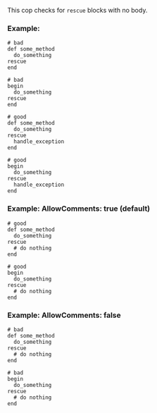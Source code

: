 This cop checks for `rescue` blocks with no body.

### Example:

    # bad
    def some_method
      do_something
    rescue
    end

    # bad
    begin
      do_something
    rescue
    end

    # good
    def some_method
      do_something
    rescue
      handle_exception
    end

    # good
    begin
      do_something
    rescue
      handle_exception
    end

### Example: AllowComments: true (default)

    # good
    def some_method
      do_something
    rescue
      # do nothing
    end

    # good
    begin
      do_something
    rescue
      # do nothing
    end

### Example: AllowComments: false

    # bad
    def some_method
      do_something
    rescue
      # do nothing
    end

    # bad
    begin
      do_something
    rescue
      # do nothing
    end